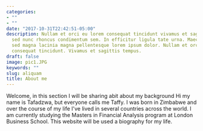 ```yaml
---
categories:
- ""
- ""
date: "2017-10-31T22:42:51-05:00"
description: Nullam et orci eu lorem consequat tincidunt vivamus et sagittis magna
  sed nunc rhoncus condimentum sem. In efficitur ligula tate urna. Maecenas massa
  sed magna lacinia magna pellentesque lorem ipsum dolor. Nullam et orci eu lorem
  consequat tincidunt. Vivamus et sagittis tempus.
draft: false
image: pic1.JPG
keywords: ""
slug: aliquam
title: About me
---
```

Welcome, in this section I will be sharing abit about my background
 Hi my name is Tafadzwa, but everyone calls me Taffy. I was born in Zimbabwe and over the course of my life I've lived in several countries across the world. I am currently studying the Masters in Financial Analysis program at London Business School. This website will be used a biography for my life. 